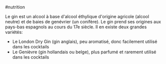 #nutrition 

Le gin est un alcool à base d'alcool éthylique d'origine agricole (alcool neutre) et de baies de genévrier (un conifère). Le gin prend ses origines aux pays-bas espagnols au cours du 17e siècle. Il en existe deux grandes variétés:
- Le London Dry Gin (gin anglais), peu aromatisé, donc facilement utilisé dans les cocktails
- Le Genièvre (gin hollandais ou belge), plus parfumé et rarement utilisé dans les cocktails